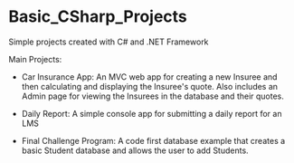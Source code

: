 # Basic_CSharp_Projects
Simple projects created with C# and .NET Framework

Main Projects:    
  - Car Insurance App:
        An MVC web app for creating a new Insuree and then calculating and displaying the Insuree's quote.
        Also includes an Admin page for viewing the Insurees in the database and their quotes.
  
  - Daily Report:
        A simple console app for submitting a daily report for an LMS
        
  - Final Challenge Program:
        A code first database example that creates a basic Student database and allows the user to add Students. 

